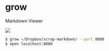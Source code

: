# grow

Markdown Viewer

![](https://user-images.githubusercontent.com/2749629/126341872-17401668-481e-47e7-ace0-652c118968b5.png)

```bash
$ grow ~/Dropbox/scrap-markdown/ --port 8080
$ open localhost:8080
```
